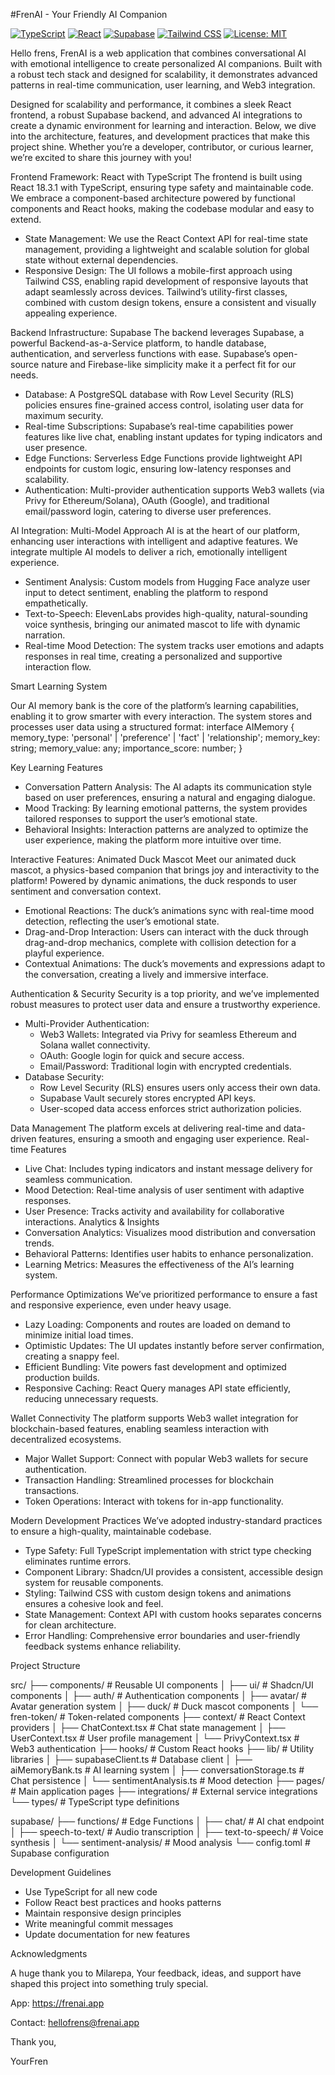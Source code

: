 #FrenAI - Your Friendly AI Companion

  [![TypeScript](https://img.shields.io/badge/TypeScript-007ACC?style=for-the-badge&logo=typescript&logoColor=white)](https://www.typescriptlang.org/)
  [![React](https://img.shields.io/badge/React-20232A?style=for-the-badge&logo=react&logoColor=61DAFB)](https://reactjs.org/)
  [![Supabase](https://img.shields.io/badge/Supabase-3ECF8E?style=for-the-badge&logo=supabase&logoColor=white)](https://supabase.com/)
  [![Tailwind CSS](https://img.shields.io/badge/Tailwind_CSS-38B2AC?style=for-the-badge&logo=tailwind-css&logoColor=white)](https://tailwindcss.com/)
  [![License: MIT](https://img.shields.io/badge/License-MIT-yellow.svg?style=for-the-badge)](https://opensource.org/licenses/MIT)
</div>

Hello frens, FrenAI is a web application that combines conversational AI with emotional intelligence to create personalized AI companions. Built with a robust tech stack and designed for scalability, it demonstrates advanced patterns in real-time communication, user learning, and Web3 integration.

Designed for scalability and performance, it combines a sleek React frontend, a robust Supabase backend, and advanced AI integrations to create a dynamic environment for learning and interaction. Below, we dive into the architecture, features, and development practices that make this project shine. Whether you’re a developer, contributor, or curious learner, we’re excited to share this journey with you!

Frontend Framework: React with TypeScript
The frontend is built using React 18.3.1 with TypeScript, ensuring type safety and maintainable code. We embrace a component-based architecture powered by functional components and React hooks, making the codebase modular and easy to extend.
* State Management: We use the React Context API for real-time state management, providing a lightweight and scalable solution for global state without external dependencies.
* Responsive Design: The UI follows a mobile-first approach using Tailwind CSS, enabling rapid development of responsive layouts that adapt seamlessly across devices. Tailwind’s utility-first classes, combined with custom design tokens, ensure a consistent and visually appealing experience.

Backend Infrastructure: Supabase
The backend leverages Supabase, a powerful Backend-as-a-Service platform, to handle database, authentication, and serverless functions with ease. Supabase’s open-source nature and Firebase-like simplicity make it a perfect fit for our needs.
* Database: A PostgreSQL database with Row Level Security (RLS) policies ensures fine-grained access control, isolating user data for maximum security.
* Real-time Subscriptions: Supabase’s real-time capabilities power features like live chat, enabling instant updates for typing indicators and user presence.
* Edge Functions: Serverless Edge Functions provide lightweight API endpoints for custom logic, ensuring low-latency responses and scalability.
* Authentication: Multi-provider authentication supports Web3 wallets (via Privy for Ethereum/Solana), OAuth (Google), and traditional email/password login, catering to diverse user preferences.

AI Integration: Multi-Model Approach
AI is at the heart of our platform, enhancing user interactions with intelligent and adaptive features. We integrate multiple AI models to deliver a rich, emotionally intelligent experience.
* Sentiment Analysis: Custom models from Hugging Face analyze user input to detect sentiment, enabling the platform to respond empathetically.
* Text-to-Speech: ElevenLabs provides high-quality, natural-sounding voice synthesis, bringing our animated mascot to life with dynamic narration.
* Real-time Mood Detection: The system tracks user emotions and adapts responses in real time, creating a personalized and supportive interaction flow.

Smart Learning System

Our AI memory bank is the core of the platform’s learning capabilities, enabling it to grow smarter with every interaction. The system stores and processes user data using a structured format:
interface AIMemory {
  memory_type: 'personal' | 'preference' | 'fact' | 'relationship';
  memory_key: string;
  memory_value: any;
  importance_score: number;
}

Key Learning Features
* Conversation Pattern Analysis: The AI adapts its communication style based on user preferences, ensuring a natural and engaging dialogue.
* Mood Tracking: By learning emotional patterns, the system provides tailored responses to support the user’s emotional state.
* Behavioral Insights: Interaction patterns are analyzed to optimize the user experience, making the platform more intuitive over time.

Interactive Features: Animated Duck Mascot
Meet our animated duck mascot, a physics-based companion that brings joy and interactivity to the platform! Powered by dynamic animations, the duck responds to user sentiment and conversation context.
* Emotional Reactions: The duck’s animations sync with real-time mood detection, reflecting the user’s emotional state.
* Drag-and-Drop Interaction: Users can interact with the duck through drag-and-drop mechanics, complete with collision detection for a playful experience.
* Contextual Animations: The duck’s movements and expressions adapt to the conversation, creating a lively and immersive interface.

Authentication & Security
Security is a top priority, and we’ve implemented robust measures to protect user data and ensure a trustworthy experience.
* Multi-Provider Authentication:
    * Web3 Wallets: Integrated via Privy for seamless Ethereum and Solana wallet connectivity.
    * OAuth: Google login for quick and secure access.
    * Email/Password: Traditional login with encrypted credentials.
* Database Security:
    * Row Level Security (RLS) ensures users only access their own data.
    * Supabase Vault securely stores encrypted API keys.
    * User-scoped data access enforces strict authorization policies.

Data Management
The platform excels at delivering real-time and data-driven features, ensuring a smooth and engaging user experience.
Real-time Features
* Live Chat: Includes typing indicators and instant message delivery for seamless communication.
* Mood Detection: Real-time analysis of user sentiment with adaptive responses.
* User Presence: Tracks activity and availability for collaborative interactions.
Analytics & Insights
* Conversation Analytics: Visualizes mood distribution and conversation trends.
* Behavioral Patterns: Identifies user habits to enhance personalization.
* Learning Metrics: Measures the effectiveness of the AI’s learning system.

Performance Optimizations
We’ve prioritized performance to ensure a fast and responsive experience, even under heavy usage.
* Lazy Loading: Components and routes are loaded on demand to minimize initial load times.
* Optimistic Updates: The UI updates instantly before server confirmation, creating a snappy feel.
* Efficient Bundling: Vite powers fast development and optimized production builds.
* Responsive Caching: React Query manages API state efficiently, reducing unnecessary requests.

Wallet Connectivity
The platform supports Web3 wallet integration for blockchain-based features, enabling seamless interaction with decentralized ecosystems.
* Major Wallet Support: Connect with popular Web3 wallets for secure authentication.
* Transaction Handling: Streamlined processes for blockchain transactions.
* Token Operations: Interact with tokens for in-app functionality.

Modern Development Practices
We’ve adopted industry-standard practices to ensure a high-quality, maintainable codebase.
* Type Safety: Full TypeScript implementation with strict type checking eliminates runtime errors.
* Component Library: Shadcn/UI provides a consistent, accessible design system for reusable components.
* Styling: Tailwind CSS with custom design tokens and animations ensures a cohesive look and feel.
* State Management: Context API with custom hooks separates concerns for clean architecture.
* Error Handling: Comprehensive error boundaries and user-friendly feedback systems enhance reliability.

Project Structure

src/
├── components/           # Reusable UI components
│   ├── ui/              # Shadcn/UI components
│   ├── auth/            # Authentication components
│   ├── avatar/          # Avatar generation system
│   ├── duck/            # Duck mascot components
│   └── fren-token/      # Token-related components
├── context/             # React Context providers
│   ├── ChatContext.tsx  # Chat state management
│   ├── UserContext.tsx  # User profile management
│   └── PrivyContext.tsx # Web3 authentication
├── hooks/               # Custom React hooks
├── lib/                 # Utility libraries
│   ├── supabaseClient.ts    # Database client
│   ├── aiMemoryBank.ts      # AI learning system
│   ├── conversationStorage.ts # Chat persistence
│   └── sentimentAnalysis.ts  # Mood detection
├── pages/               # Main application pages
├── integrations/        # External service integrations
└── types/               # TypeScript type definitions

supabase/
├── functions/           # Edge Functions
│   ├── chat/           # AI chat endpoint
│   ├── speech-to-text/ # Audio transcription
│   ├── text-to-speech/ # Voice synthesis
│   └── sentiment-analysis/ # Mood analysis
└── config.toml         # Supabase configuration

Development Guidelines
* Use TypeScript for all new code
* Follow React best practices and hooks patterns
* Maintain responsive design principles
* Write meaningful commit messages
* Update documentation for new features

Acknowledgments

A huge thank you to Milarepa, Your feedback, ideas, and support have shaped this project into something truly special. 

App: https://frenai.app

Contact: hellofrens@frenai.app

Thank you,

YourFren
